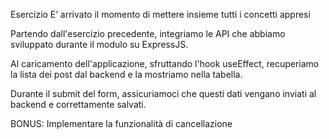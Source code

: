 Esercizio
E’ arrivato il momento di mettere insieme tutti i concetti appresi

Partendo dall'esercizio precedente, integriamo le API che abbiamo sviluppato durante il modulo su ExpressJS.

Al caricamento dell'applicazione, sfruttando l'hook useEffect, recuperiamo la lista dei post dal backend e la mostriamo nella tabella.

Durante il submit del form, assicuriamoci che questi dati vengano inviati al backend e correttamente salvati.



BONUS:
Implementare la funzionalità di cancellazione